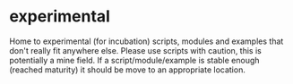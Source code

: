 # experimental
Home to experimental (for incubation) scripts, modules and examples that don't really fit anywhere else.
Please use scripts with caution, this is potentially a mine field.
If a script/module/example is stable enough (reached maturity) it should be move to an appropriate location.
